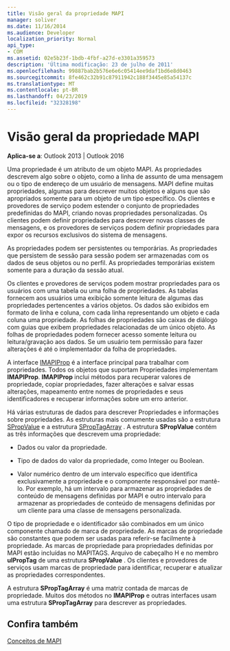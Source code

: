 ```yaml
---
title: Visão geral da propriedade MAPI
manager: soliver
ms.date: 11/16/2014
ms.audience: Developer
localization_priority: Normal
api_type:
- COM
ms.assetid: 02e5b23f-1bdb-4fbf-a27d-e3301a359573
description: 'Última modificação: 23 de julho de 2011'
ms.openlocfilehash: 99887bab2b576e6e6c05414ee9daf1bd6e8d0463
ms.sourcegitcommit: 8fe462c32b91c87911942c188f3445e85a54137c
ms.translationtype: MT
ms.contentlocale: pt-BR
ms.lasthandoff: 04/23/2019
ms.locfileid: "32328198"
---
```

# <a name="mapi-property-overview"></a>Visão geral da propriedade MAPI

  
  
**Aplica-se a**: Outlook 2013 | Outlook 2016 
  
Uma propriedade é um atributo de um objeto MAPI. As propriedades descrevem algo sobre o objeto, como a linha de assunto de uma mensagem ou o tipo de endereço de um usuário de mensagens. MAPI define muitas propriedades, algumas para descrever muitos objetos e alguns que são apropriados somente para um objeto de um tipo específico. Os clientes e provedores de serviço podem estender o conjunto de propriedades predefinidas do MAPI, criando novas propriedades personalizadas. Os clientes podem definir propriedades para descrever novas classes de mensagens, e os provedores de serviços podem definir propriedades para expor os recursos exclusivos do sistema de mensagens.
  
As propriedades podem ser persistentes ou temporárias. As propriedades que persistem de sessão para sessão podem ser armazenadas com os dados de seus objetos ou no perfil. As propriedades temporárias existem somente para a duração da sessão atual. 
  
Os clientes e provedores de serviços podem mostrar propriedades para os usuários com uma tabela ou uma folha de propriedades. As tabelas fornecem aos usuários uma exibição somente leitura de algumas das propriedades pertencentes a vários objetos. Os dados são exibidos em formato de linha e coluna, com cada linha representando um objeto e cada coluna uma propriedade. As folhas de propriedades são caixas de diálogo com guias que exibem propriedades relacionadas de um único objeto. As folhas de propriedades podem fornecer acesso somente leitura ou leitura/gravação aos dados. Se um usuário tem permissão para fazer alterações é até o implementador da folha de propriedades.
  
A interface [IMAPIProp](imapipropiunknown.md) é a interface principal para trabalhar com propriedades. Todos os objetos que suportam Propriedades implementam **IMAPIProp**. **IMAPIProp** inclui métodos para recuperar valores de propriedade, copiar propriedades, fazer alterações e salvar essas alterações, mapeamento entre nomes de propriedades e seus identificadores e recuperar informações sobre um erro anterior. 
  
Há várias estruturas de dados para descrever Propriedades e informações sobre propriedades. As estruturas mais comumente usadas são a estrutura [SPropValue](spropvalue.md) e a estrutura [SPropTagArray](sproptagarray.md) . A estrutura **SPropValue** contém as três informações que descrevem uma propriedade: 
  
- Dados ou valor da propriedade.
    
- Tipo de dados do valor da propriedade, como Integer ou Boolean. 
    
- Valor numérico dentro de um intervalo específico que identifica exclusivamente a propriedade e o componente responsável por mantê-lo. Por exemplo, há um intervalo para armazenar as propriedades de conteúdo de mensagens definidas por MAPI e outro intervalo para armazenar as propriedades de conteúdo de mensagens definidas por um cliente para uma classe de mensagens personalizada. 
    
O tipo de propriedade e o identificador são combinados em um único componente chamado de marca de propriedade. As marcas de propriedade são constantes que podem ser usadas para referir-se facilmente à propriedade. As marcas de propriedade para propriedades definidas por MAPI estão incluídas no MAPITAGS. Arquivo de cabeçalho H e no membro **ulPropTag** de uma estrutura **SPropValue** . Os clientes e provedores de serviços usam marcas de propriedade para identificar, recuperar e atualizar as propriedades correspondentes. 
  
A estrutura **SPropTagArray** é uma matriz contada de marcas de propriedade. Muitos dos métodos no **IMAPIProp** e outras interfaces usam uma estrutura **SPropTagArray** para descrever as propriedades. 
  
## <a name="see-also"></a>Confira também



[Conceitos de MAPI](mapi-concepts.md)

